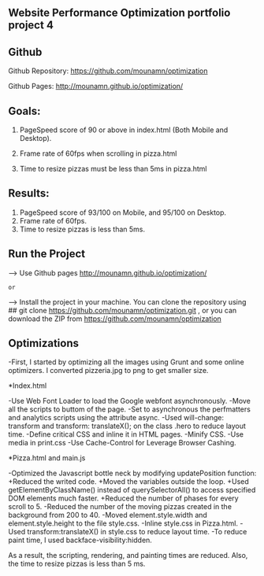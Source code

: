 ## Website Performance Optimization portfolio project 4

## Github

Github Repository: https://github.com/mounamn/optimization

Github Pages: http://mounamn.github.io/optimization/

## Goals:

1. PageSpeed score of 90 or above in index.html (Both Mobile and Desktop).

2. Frame rate of 60fps when scrolling in pizza.html

3. Time to resize pizzas must be less than 5ms in pizza.html

## Results:

1. PageSpeed score of 93/100 on Mobile, and 95/100 on Desktop.
2. Frame rate of 60fps.
3. Time to resize pizzas is less than 5ms.


## Run the Project

--> Use Github pages http://mounamn.github.io/optimization/
   
    or
	
--> Install the project in your machine. You can clone the repository using ## git clone https://github.com/mounamn/optimization.git , or you can download the ZIP from https://github.com/mounamn/optimization

## Optimizations 

-First, I started by optimizing all the images using Grunt and some online optimizers. I converted pizzeria.jpg to png to get smaller size.

*Index.html

-Use Web Font Loader to load the Google webfont asynchronously. 
-Move all the scripts to buttom of the page.
-Set to asynchronous the perfmatters and analytics scripts using the attribute async.
-Used will-change: transform and transform: translateX(); on the class .hero to reduce layout time.
-Define critical CSS and inline it in HTML pages.
-Minify CSS.
-Use media in print.css
-Use Cache-Control for Leverage Browser Cashing.



*Pizza.html and main.js

-Optimized the Javascript bottle neck by modifying updatePosition function:
	+Reduced the writed code.
	+Moved the variables outside the loop.
	+Used getElementByClassName() instead of querySelectorAll() to access specified DOM elements much faster.
	+Reduced the number of phases for every scroll to 5.
-Reduced the number of the moving pizzas created in the background from 200 to 40.
-Moved element.style.width and element.style.height to the file style.css.
-Inline style.css in Pizza.html.
-Used transform:translateX() in style.css to reduce layout time.
-To reduce paint time, I used backface-visibility:hidden.

As a result, the scripting, rendering, and painting times are reduced. Also, the time to resize pizzas is less than 5 ms.

